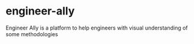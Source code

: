 # engineer-ally
Engineer Ally is a platform to help engineers with visual understanding of some methodologies
